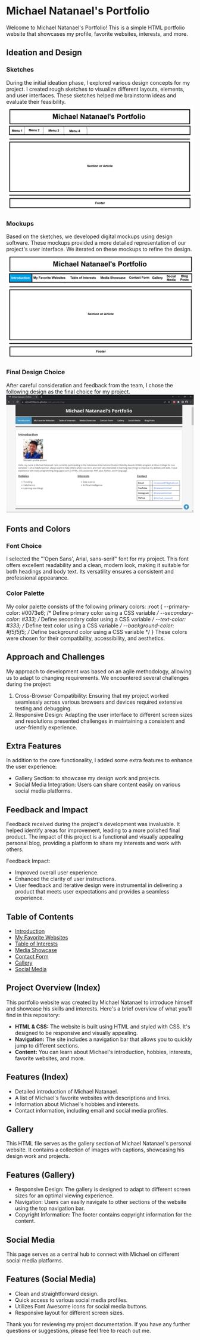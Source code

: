 # Michael Natanael's Portfolio
Welcome to Michael Natanael's Portfolio! This is a simple HTML portfolio website that showcases my profile, favorite websites, interests, and more.

## Ideation and Design

### Sketches
During the initial ideation phase, I explored various design concepts for my project. I created rough sketches to visualize different layouts, elements, and user interfaces. These sketches helped me brainstorm ideas and evaluate their feasibility.
![Alt text](assets/img/design_process/sketch.png)

### Mockups
Based on the sketches, we developed digital mockups using design software. These mockups provided a more detailed representation of our project's user interface. We iterated on these mockups to refine the design.
![Alt text](assets/img/design_process/mockup.png)

### Final Design Choice
After careful consideration and feedback from the team, I chose the following design as the final choice for my project.
![Alt text](assets/img/design_process/final_choice.png)

## Fonts and Colors

### Font Choice
I selected the "'Open Sans', Arial, sans-serif" font for my project. This font offers excellent readability and a clean, modern look, making it suitable for both headings and body text. Its versatility ensures a consistent and professional appearance.

### Color Palette
My color palette consists of the following primary colors:
:root {
    --primary-color: #0073e6; /* Define primary color using a CSS variable */
    --secondary-color: #333; /* Define secondary color using a CSS variable */
    --text-color: #333; /* Define text color using a CSS variable */
    --background-color: #f5f5f5; /* Define background color using a CSS variable */
}
These colors were chosen for their compatibility, accessibility, and aesthetics.

## Approach and Challenges
My approach to development was based on an agile methodology, allowing us to adapt to changing requirements. We encountered several challenges during the project:
1. Cross-Browser Compatibility: Ensuring that my project worked seamlessly across various browsers and devices required extensive testing and debugging.
2. Responsive Design: Adapting the user interface to different screen sizes and resolutions presented challenges in maintaining a consistent and user-friendly experience.

## Extra Features
In addition to the core functionality, I added some extra features to enhance the user experience:
- Gallery Section: to showcase my design work and projects.
- Social Media Integration: Users can share content easily on various social media platforms.

## Feedback and Impact
Feedback received during the project's development was invaluable. It helped identify areas for improvement, leading to a more polished final product. The impact of this project is a functional and visually appealing personal blog, providing a platform to share my interests and work with others.

Feedback Impact:
- Improved overall user experience.
- Enhanced the clarity of user instructions.
- User feedback and iterative design were instrumental in delivering a product that meets user expectations and provides a seamless experience.

## Table of Contents
- [Introduction](index.html#introduction)
- [My Favorite Websites](index.html#my-favorite-websites)
- [Table of Interests](index.html#table-of-interests)
- [Media Showcase](index.html#media-showcase)
- [Contact Form](index.html#contact-form)
- [Gallery](gallery.html)
- [Social Media](social_media.html)

## Project Overview (Index)
This portfolio website was created by Michael Natanael to introduce himself and showcase his skills and interests. Here's a brief overview of what you'll find in this repository:
- **HTML & CSS:** The website is built using HTML and styled with CSS. It's designed to be responsive and visually appealing.
- **Navigation:** The site includes a navigation bar that allows you to quickly jump to different sections.
- **Content:** You can learn about Michael's introduction, hobbies, interests, favorite websites, and more.

## Features (Index)
- Detailed introduction of Michael Natanael.
- A list of Michael's favorite websites with descriptions and links.
- Information about Michael's hobbies and interests.
- Contact information, including email and social media profiles.

## Gallery
This HTML file serves as the gallery section of Michael Natanael's personal website. It contains a collection of images with captions, showcasing his design work and projects.

## Features (Gallery)
- Responsive Design: The gallery is designed to adapt to different screen sizes for an optimal viewing experience.
- Navigation: Users can easily navigate to other sections of the website using the top navigation bar.
- Copyright Information: The footer contains copyright information for the content.

## Social Media
This page serves as a central hub to connect with Michael on different social media platforms.

## Features (Social Media)
- Clean and straightforward design.
- Quick access to various social media profiles.
- Utilizes Font Awesome icons for social media buttons.
- Responsive layout for different screen sizes.

Thank you for reviewing my project documentation. If you have any further questions or suggestions, please feel free to reach out me.